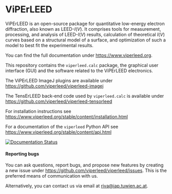 
# ViPErLEED

ViPErLEED is an open-source package for quantitative low-energy electron
diffraction, also known as LEED-*I*(*V*). It comprises tools for measurement,
processing, and analysis of LEED-*I*(*V*) results, calculation of theoretical
*I*(*V*) curves based on a structural model of a surface, and optimization of
such a model to best fit the experimental results.

You can find the full documentation under <https://www.viperleed.org>.

This repository contains the `viperleed.calc` package, the graphical user
interface (GUI) and the software related to the ViPErLEED electronics.

The ViPErLEED ImageJ plugins are available under
<https://github.com/viperleed/viperleed-imagej>

The TensErLEED back-end code used by `viperleed.calc` is available under
<https://github.com/viperleed/viperleed-tensorleed>

For installation instructions see
<https://www.viperleed.org/stable/content/installation.html>

For a documentation of the `viperleed` Python API see
<https://www.viperleed.org/stable/content/api.html>

[![Documentation Status](https://readthedocs.org/projects/viperleed/badge/?version=stable)](https://viperleed.readthedocs.io/stable/?badge=stable)


#### Reporting bugs
You can ask questions, report bugs, and propose new features by creating
a new issue under <https://github.com/viperleed/viperleed/issues>. This
is the preferred means of communication with us.

Alternatively, you can contact us via email at <riva@iap.tuwien.ac.at>.
